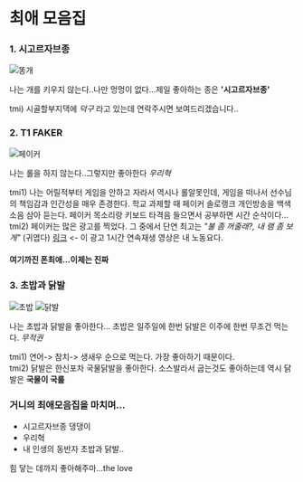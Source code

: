 # 최애 모음집 
### 1. 시고르자브종  

![똥개](https://encrypted-tbn0.gstatic.com/images?q=tbn%3AANd9GcSrYN8uPvTqN0O9cNIJlxW5xy1YjnxwrcsmOQ&usqp=CAU)  

나는 개를 키우지 않는다..나만 멍멍이 없다...제일 좋아하는 종은 __'시고르자브종'__  

tmi) 시골할부지댁에 _덕구_ 라고 있는데 연락주시면 보여드리겠습니다..

### 2. T1 FAKER  

![페이커](https://t1.daumcdn.net/cfile/tistory/9910694A5E0AE5E831)  

나는 롤을 하지 않는다..그렇지만 좋아한다 _우리혁_ 

tmi1) 나는 어릴적부터 게임을 안하고 자라서 역시나 롤알못인데, 게임을 떠나서 선수님의 책임감과 인간성을 매우 존경한다. 학교 과제할 때 페이커 솔로랭크 개인방송을 백색소음 삼아 듣는다. 페이커 목소리랑 키보드 타격음 들으면서 공부하면 시간 순삭이다...  
tmi2) 페이커는 많은 광고를 찍었다. 그 중에서 단연 최고는 _"불 좀 꺼줄래?, 내 램 좀 보게"_  (귀엽다) 
[링크](https://www.youtube.com/watch?v=KUeq__RmAjE) <- 이 광고 1시간 연속재생 영상은 내 노동요다.
#### 여기까진 폰최애...이제는 진짜 

### 3. 초밥과 닭발  

![초밥](https://image.yes24.com/blogimage/blog/s/i/sisajapan/naver_com_20120409_150500.jpg)
![닭발](https://lh3.googleusercontent.com/proxy/GHUzn_nmyMOPcsxyzFmuhdU91z_WaTsMhlwtkLKhPnxscK9s1WU7Gq4qZ6nxIcz0VBy8nGRezHRM5CpTmz8HleyrKtwFu99JV0jJiS82nqtT3HLFXMGRg3y7KXnn0sjRZNIdhqqAUcJcMxilf6npZibQ1GXCrA)  

나는 초밥과 닭발을 좋아한다... 초밥은 일주일에 한번 닭발은 이주에 한번 무조건 먹는다. _무적권_  

tmi1) 연어-> 참치-> 생새우 순으로 먹는다. 가장 좋아하기 때문이다.  
tmi2) 닭발은 한신포차 국물닭발을 좋아한다. 소스발라서 굽는것도 좋아하는데 역시 닭발은 __국물이 국룰__ 

### 거니의 최애모음집을 마치며...  
+ 시고르자브종 댕댕이
+ 우리혁
+ 내 인생의 동반자 초밥과 닭발..  

힘 닿는 데까지 좋아해주마...the love
